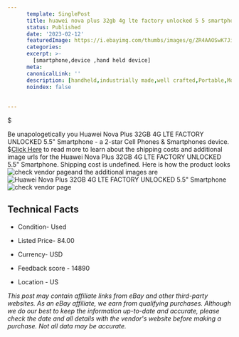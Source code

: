 ```yaml
---
      template: SinglePost
      title: huawei nova plus 32gb 4g lte factory unlocked 5 5 smartphone
      status: Published
      date: '2023-02-12'
      featuredImage: https://i.ebayimg.com/thumbs/images/g/ZR4AAOSwK7Ji~SUS/s-l225.jpg
      categories: 
      excerpt: >-
        [smartphone,device ,hand held device]
      meta:
      canonicalLink: ''
      description: [handheld,industrially made,well crafted,Portable,Mobile,Compact,Convenient,Lightweight,Maneuverable,Man-portable,Miniature,Carriable,Hand-held,Light,Holdable,Transportable,Mobile device,Pocket-sized,On-the-go,Wireless,Cordless,Compact size,Convenient size, smartphone,device ,hand held device]
      noindex: false
      
        
---
```

$

Be unapologetically you Huawei Nova Plus 32GB 4G LTE FACTORY UNLOCKED 5.5" Smartphone - a 2-star Cell Phones & Smartphones device.
$[Click Here](https://www.ebay.com/itm/234662976221?hash=item36a300dadd%3Ag%3AZR4AAOSwK7Ji%7ESUS&mkevt=1&mkcid=1&mkrid=711-53200-19255-0&campid=%253CePNCampaignId%253E&customid=%253CreferenceId%253E&toolid=10049) to read more to learn about the shipping costs and additional image urls for the Huawei Nova Plus 32GB 4G LTE FACTORY UNLOCKED 5.5" Smartphone. Shipping cost is undefined. Here is how the product looks ![check vendor page](https://i.ebayimg.com/thumbs/images/g/ZR4AAOSwK7Ji~SUS/s-l225.jpg)and the additional images are![Huawei Nova Plus 32GB 4G LTE FACTORY UNLOCKED 5.5" Smartphone](https://i.ebayimg.com/images/g/ZR4AAOSwK7Ji~SUS/s-l960.jpg)![check vendor page](https://origin-galleryplus.ebayimg.com/ws/web/234662976221_2_0_1/225x225.jpg,https://origin-galleryplus.ebayimg.com/ws/web/234662976221_3_0_1/225x225.jpg,https://origin-galleryplus.ebayimg.com/ws/web/234662976221_4_0_1/225x225.jpg)



 ## Technical Facts 



     
      

 - Condition- Used 


      

 - Listed Price- 84.00 


      

 - Currency- USD 


      

 - Feedback score - 14890 


      

 - Location - US 


      
      

 *_This post may contain affiliate links from eBay and other third-party websites. As an eBay affiliate, we earn from qualifying purchases. Although we do our best to keep the information up-to-date and accurate, please check the date and all details with the vendor's website before making a purchase. Not all data may be accurate._*






